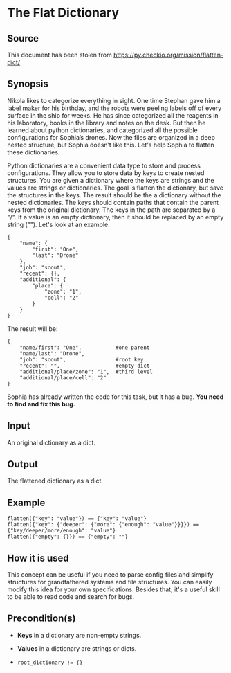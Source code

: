 The Flat Dictionary
===================

Source
------

This document has been stolen from <https://py.checkio.org/mission/flatten-dict/>

Synopsis
--------

Nikola likes to categorize everything in sight. One time Stephan gave him a label maker for his birthday, and the robots were peeling labels off of every surface in the ship for weeks. He has since categorized all the reagents in his laboratory, books in the library and notes on the desk. But then he learned about python dictionaries, and categorized all the possible configurations for Sophia’s drones. Now the files are organized in a deep nested structure, but Sophia doesn’t like this. Let's help Sophia to flatten these dictionaries.

Python dictionaries are a convenient data type to store and process configurations. They allow you to store data by keys to create nested structures. You are given a dictionary where the keys are strings and the values are strings or dictionaries. The goal is flatten the dictionary, but save the structures in the keys. The result should be the a dictionary without the nested dictionaries. The keys should contain paths that contain the parent keys from the original dictionary. The keys in the path are separated by a "/". If a value is an empty dictionary, then it should be replaced by an empty string (""). Let's look at an example:

```{py}
{
    "name": {
        "first": "One",
        "last": "Drone"
    },
    "job": "scout",
    "recent": {},
    "additional": {
        "place": {
            "zone": "1",
            "cell": "2"
        }
    }
}
```

The result will be:

```{py}
{
    "name/first": "One",           #one parent
    "name/last": "Drone",
    "job": "scout",                #root key
    "recent": "",                  #empty dict
    "additional/place/zone": "1",  #third level
    "additional/place/cell": "2"
}
```

Sophia has already written the code for this task, but it has a bug. **You need to find and fix this bug.**

Input
-----

An original dictionary as a dict.

Output
------

The flattened dictionary as a dict.

Example
-------

~~~~
flatten({"key": "value"}) == {"key": "value"}
flatten({"key": {"deeper": {"more": {"enough": "value"}}}}) == {"key/deeper/more/enough": "value"}
flatten({"empty": {}}) == {"empty": ""}
~~~~

How it is used
--------------

This concept can be useful if you need to parse config files and simplify structures for grandfathered systems and file structures. You can easily modify this idea for your own specifications. Besides that, it's a useful skill to be able to read code and search for bugs.

Precondition(s)
---------------

  * __Keys__ in a dictionary are non-empty strings.

  * __Values__ in a dictionary are strings or dicts.

  * `root_dictionary != {}`

